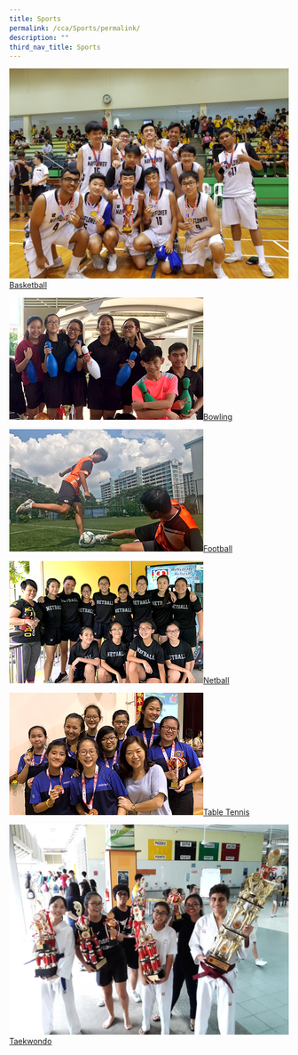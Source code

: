 ```yaml
---
title: Sports
permalink: /cca/Sports/permalink/
description: ""
third_nav_title: Sports
---
```

[![Basketball](/images/CCA%20thumbnails/thumbnail_basketball.jpg)Basketball](/cca/Sports/basketball/permalink/)

[![Bowling](/images/CCA%20thumbnails/thumbnail_bowling.jpg)Bowling](/cca/Sports/bowling/permalink/)

[![Football](/images/CCA%20thumbnails/thumbnail_football.jpg)Football](/cca/Sports/football/permalink/)

[![Netball](/images/CCA%20thumbnails/thumbnail_netball.jpg)Netball](/cca/Sports/netball/permalink/)

[![Table Tennis](/images/CCA%20thumbnails/thumbnail_tabletennis.jpg)Table Tennis](/cca/Sports/table-tennis/permalink/)

[![Taekwondo](/images/CCA%20thumbnails/thumbnail_taekwondo.jpg)Taekwondo](/cca/Sports/taekwondo/permalink/)